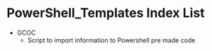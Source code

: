 # PowerShell_Templates Index List 

- GCOC
    - Script to import information to Powershell pre made code